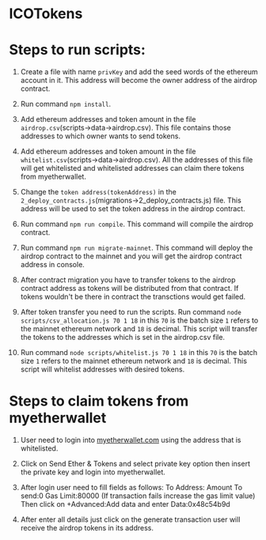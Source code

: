 # ICOTokens

# Steps to run scripts:

1) Create a file with name `privKey` and add the seed words of the ethereum account in it. This address will become the owner address of the airdrop contract.

2) Run command `npm install`.

3) Add ethereum addresses and token amount in the file `airdrop.csv`(scripts->data->airdrop.csv). This file contains those addresses to which owner wants to send tokens.

4) Add ethereum addresses and token amount in the file `whitelist.csv`(scripts->data->airdrop.csv). All the addresses of this file will get whitelisted and whitelisted addresses can claim there tokens from myetherwallet.

5) Change the `token address(tokenAddress)` in the `2_deploy_contracts.js`(migrations->2_deploy_contracts.js) file. This address will be used to set the token address in the airdrop contract.

6) Run command `npm run compile`. This command will compile the airdrop contract.

7) Run command `npm run migrate-mainnet`. This command will deploy the airdrop contract to the mainnet and you will get the airdrop contract address in console.

8) After contract migration you have to transfer tokens to the airdrop contract address as tokens will be distributed from that contract. If tokens wouldn't be there in contract the transctions would get failed.

9) After token transfer you need to run the scripts. Run command `node scripts/csv_allocation.js 70 1 18` in this `70` is the batch size `1` refers to the mainnet ethereum network and `18` is decimal. This script will transfer the tokens to the addresses which is set in the airdrop.csv file.

10) Run command `node scripts/whitelist.js 70 1 18` in this `70` is the batch size `1` refers to the mainnet ethereum network and `18` is decimal. This script will whitelist addresses with desired tokens.

# Steps to claim tokens from myetherwallet

1) User need to login into [myetherwallet.com](https://www.myetherwallet.com/) using the address that is whitelisted.

2) Click on Send Ether & Tokens and select private key option then insert the private key and login into myetherwallet.

3) After login user need to fill fields as follows:
	To Address: <Airdrop contract address>
	Amount To send:0
	Gas Limit:80000 (If transaction fails increase the gas limit value)
 Then click on +Advanced:Add data and enter 
    Data:0x48c54b9d

4) After enter all details just click on the generate transaction user will receive the airdrop tokens in its address.




